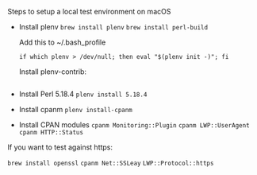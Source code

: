 Steps to setup a local test environment on macOS


- Install plenv
  ```brew install plenv```
  ```brew install perl-build```

  Add this to ~/.bash_profile

  ```if which plenv > /dev/null; then eval "$(plenv init -)"; fi```

  Install plenv-contrib:

  ```git clone git://github.com/miyagawa/plenv-contrib.git ~/.plenv/plugins/plenv-contrib/´´´

- Install Perl 5.18.4
  ```plenv install 5.18.4```

- Install cpanm
  ```plenv install-cpanm```


- Install CPAN modules
  ```cpanm Monitoring::Plugin```
  ```cpanm LWP::UserAgent```
  ```cpanm HTTP::Status```



If you want to test against https:

```brew install openssl```
```cpanm Net::SSLeay```
```LWP::Protocol::https```
